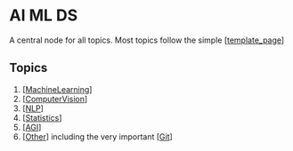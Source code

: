 # AI ML DS

A central node for all topics. Most topics follow the simple [[template_page]]

## Topics

1. [[MachineLearning]]
1. [[ComputerVision]]
1. [[NLP]]
1. [[Statistics]]
1. [[AGI]]
1. [[Other]] including the very important [[Git]]

[//begin]: # "Autogenerated link references for markdown compatibility"
[template_page]: template_page "Template"
[MachineLearning]: MachineLearning "Machine Learning"
[ComputerVision]: ComputerVision "Computer Vision"
[NLP]: NLP "NLP"
[Statistics]: Statistics "Statistics"
[AGI]: AGI "AGI"
[Other]: Other "Other"
[Git]: Git "Git"
[//end]: # "Autogenerated link references"

